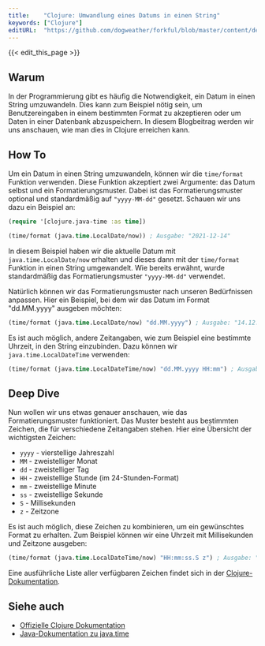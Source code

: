 ```yaml
---
title:    "Clojure: Umwandlung eines Datums in einen String"
keywords: ["Clojure"]
editURL:  "https://github.com/dogweather/forkful/blob/master/content/de/clojure/converting-a-date-into-a-string.md"
---
```


{{< edit_this_page >}}

## Warum
In der Programmierung gibt es häufig die Notwendigkeit, ein Datum in einen String umzuwandeln. Dies kann zum Beispiel nötig sein, um Benutzereingaben in einem bestimmten Format zu akzeptieren oder um Daten in einer Datenbank abzuspeichern. In diesem Blogbeitrag werden wir uns anschauen, wie man dies in Clojure erreichen kann.

## How To
Um ein Datum in einen String umzuwandeln, können wir die `time/format` Funktion verwenden. Diese Funktion akzeptiert zwei Argumente: das Datum selbst und ein Formatierungsmuster. Dabei ist das Formatierungsmuster optional und standardmäßig auf `"yyyy-MM-dd"` gesetzt. Schauen wir uns dazu ein Beispiel an:

```Clojure
(require '[clojure.java-time :as time])

(time/format (java.time.LocalDate/now)) ; Ausgabe: "2021-12-14"
```

In diesem Beispiel haben wir die aktuelle Datum mit `java.time.LocalDate/now` erhalten und dieses dann mit der `time/format` Funktion in einen String umgewandelt. Wie bereits erwähnt, wurde standardmäßig das Formatierungsmuster `"yyyy-MM-dd"` verwendet.

Natürlich können wir das Formatierungsmuster nach unseren Bedürfnissen anpassen. Hier ein Beispiel, bei dem wir das Datum im Format "dd.MM.yyyy" ausgeben möchten:

```Clojure
(time/format (java.time.LocalDate/now) "dd.MM.yyyy") ; Ausgabe: "14.12.2021"
```

Es ist auch möglich, andere Zeitangaben, wie zum Beispiel eine bestimmte Uhrzeit, in den String einzubinden. Dazu können wir `java.time.LocalDateTime` verwenden:

```Clojure
(time/format (java.time.LocalDateTime/now) "dd.MM.yyyy HH:mm") ; Ausgabe: "14.12.2021 12:00"
```

## Deep Dive
Nun wollen wir uns etwas genauer anschauen, wie das Formatierungsmuster funktioniert. Das Muster besteht aus bestimmten Zeichen, die für verschiedene Zeitangaben stehen. Hier eine Übersicht der wichtigsten Zeichen:

- `yyyy` - vierstellige Jahreszahl
- `MM` - zweistelliger Monat
- `dd` - zweistelliger Tag
- `HH` - zweistellige Stunde (im 24-Stunden-Format)
- `mm` - zweistellige Minute
- `ss` - zweistellige Sekunde
- `S` - Millisekunden
- `z` - Zeitzone

Es ist auch möglich, diese Zeichen zu kombinieren, um ein gewünschtes Format zu erhalten. Zum Beispiel können wir eine Uhrzeit mit Millisekunden und Zeitzone ausgeben:

```Clojure
(time/format (java.time.LocalDateTime/now) "HH:mm:ss.S z") ; Ausgabe: "12:00:00.000 GMT+01:00"
```

Eine ausführliche Liste aller verfügbaren Zeichen findet sich in der [Clojure-Dokumentation](https://clojuredocs.org/clojure.java-time/format).

## Siehe auch
- [Offizielle Clojure Dokumentation](https://clojuredocs.org/clojure.java-time/format)
- [Java-Dokumentation zu java.time](https://docs.oracle.com/javase/8/docs/api/java/time/package-summary.html)